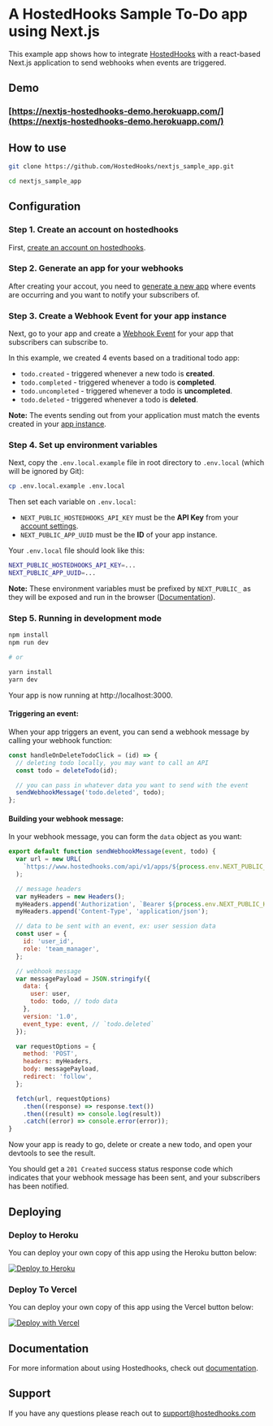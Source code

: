 # A HostedHooks Sample To-Do app using Next.js

This example app shows how to integrate [HostedHooks](https://www.hostedhooks.com) with a react-based Next.js application to send webhooks when events are triggered.

## Demo

### [https://nextjs-hostedhooks-demo.herokuapp.com/](https://nextjs-hostedhooks-demo.herokuapp.com/)

## How to use

```bash
git clone https://github.com/HostedHooks/nextjs_sample_app.git

cd nextjs_sample_app
```

## Configuration

### Step 1. Create an account on hostedhooks

First, [create an account on hostedhooks](https://hostedhooks.com/sign_up).

### Step 2. Generate an app for your webhooks

After creating your accout, you need to [generate a new app](https://docs.hostedhooks.com/getting-started/webhooks/setup-your-app#1-generate-an-app) where events are occurring and you want to notify your subscribers of.

### Step 3. Create a Webhook Event for your app instance

Next, go to your app and create a [Webhook Event](https://docs.hostedhooks.com/developer-resources/components/webhook-events) for your app that subscribers can subscribe to.

In this example, we created 4 events based on a traditional todo app:

- `todo.created` - triggered whenever a new todo is **created**.
- `todo.completed` - triggered whenever a todo is **completed**.
- `todo.uncompleted` - triggered whenever a todo is **uncompleted**.
- `todo.deleted` - triggered whenever a todo is **deleted**.

**Note:** The events sending out from your application must match the events created in your [app instance](https://docs.hostedhooks.com/developer-resources/components/apps).

### Step 4. Set up environment variables

Next, copy the `.env.local.example` file in root directory to `.env.local` (which will be ignored by Git):

```bash
cp .env.local.example .env.local
```

Then set each variable on `.env.local`:

- `NEXT_PUBLIC_HOSTEDHOOKS_API_KEY` must be the **API Key** from your [account settings](https://www.hostedhooks.com/settings/account).
- `NEXT_PUBLIC_APP_UUID` must be the **ID** of your app instance.

Your `.env.local` file should look like this:

```bash
NEXT_PUBLIC_HOSTEDHOOKS_API_KEY=...
NEXT_PUBLIC_APP_UUID=...
```

**Note:** These environment variables must be prefixed by `NEXT_PUBLIC_` as they will be exposed and run in the browser ([Documentation](https://nextjs.org/docs/basic-features/environment-variables#exposing-environment-variables-to-the-browser)).

### Step 5. Running in development mode

```bash
npm install
npm run dev

# or

yarn install
yarn dev
```

Your app is now running at http://localhost:3000.

#### Triggering an event:

When your app triggers an event, you can send a webhook message by calling your webhook function:

```js
const handleOnDeleteTodoClick = (id) => {
  // deleting todo locally, you may want to call an API
  const todo = deleteTodo(id);

  // you can pass in whatever data you want to send with the event
  sendWebhookMessage('todo.deleted', todo);
};
```

#### Building your webhook message:

In your webhook message, you can form the `data` object as you want:

```js
export default function sendWebhookMessage(event, todo) {
  var url = new URL(
    `https://www.hostedhooks.com/api/v1/apps/${process.env.NEXT_PUBLIC_APP_UUID}/messages`
  );

  // message headers
  var myHeaders = new Headers();
  myHeaders.append('Authorization', `Bearer ${process.env.NEXT_PUBLIC_HOSTEDHOOKS_API_KEY}`);
  myHeaders.append('Content-Type', 'application/json');

  // data to be sent with an event, ex: user session data
  const user = {
    id: 'user_id',
    role: 'team_manager',
  };

  // webhook message
  var messagePayload = JSON.stringify({
    data: {
      user: user,
      todo: todo, // todo data
    },
    version: '1.0',
    event_type: event, // `todo.deleted`
  });

  var requestOptions = {
    method: 'POST',
    headers: myHeaders,
    body: messagePayload,
    redirect: 'follow',
  };

  fetch(url, requestOptions)
    .then((response) => response.text())
    .then((result) => console.log(result))
    .catch((error) => console.error(error));
}
```

Now your app is ready to go, delete or create a new todo, and open your devtools to see the result.

You should get a `201 Created` success status response code which indicates that your webhook message has been sent, and your subscribers has been notified.

## Deploying

### Deploy to Heroku

You can deploy your own copy of this app using the Heroku button below:

[![Deploy to Heroku](https://www.herokucdn.com/deploy/button.png)](https://www.heroku.com/deploy/?template=https://github.com/HostedHooks/nextjs-sample-app)

### Deploy To Vercel

You can deploy your own copy of this app using the Vercel button below:

[![Deploy with Vercel](https://vercel.com/button)](https://vercel.com/new/clone?repository-url=https%3A%2F%2Fgithub.com%2FHostedHooks%2Fnextjs-sample-app&env=NEXT_PUBLIC_HOSTEDHOOKS_API_KEY,NEXT_PUBLIC_APP_UUID&envDescription=API%20key%20is%20needed%20to%20send%20requests%20to%20HostedHooks%20and%20App%20UUID%20is%20your%20application%20on%20the%20HostedHooks%20platform&envLink=https%3A%2F%2Fdocs.hostedhooks.com%2Fgetting-started%2Fwebhooks%2Fintegrate-with-your-app)

## Documentation

For more information about using Hostedhooks, check out [documentation](https://docs.hostedhooks.com/).

## Support

If you have any questions please reach out to support@hostedhooks.com
